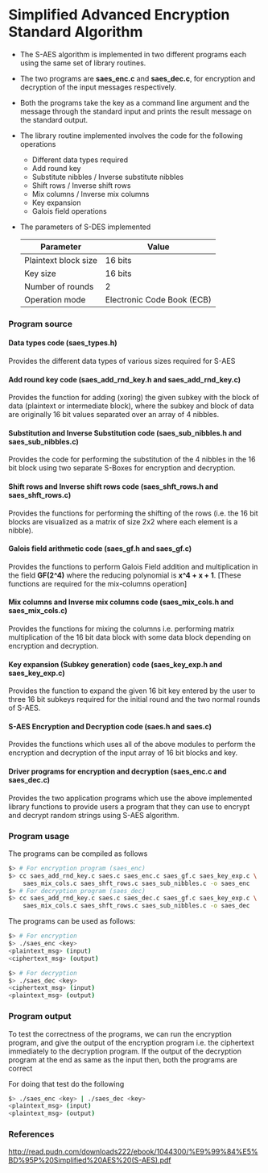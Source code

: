 # Simplified Advanced Encryption Standard Algorithm

* The S-AES algorithm is implemented in two different programs each using the
same set of library routines.
* The two programs are **saes_enc.c** and **saes_dec.c**, for encryption and
decryption of the input messages respectively.
* Both the programs take the key as a command line argument and the message through
the standard input and prints the result message on the standard output.
* The library routine implemented involves the code for the following operations
    + Different data types required
    + Add round key
    + Substitute nibbles / Inverse substitute nibbles
    + Shift rows / Inverse shift rows
    + Mix columns / Inverse mix columns
    + Key expansion
    + Galois field operations
* The parameters of S-DES implemented

    |**Parameter**|**Value**|
    |-|-|
    |Plaintext block size| 16 bits|
    |Key size|16 bits|
    |Number of rounds|2|
    |Operation mode|Electronic Code Book (ECB)|

### Program source

#### Data types code (saes_types.h)

Provides the different data types of various sizes required for S-AES

#### Add round key code (saes_add_rnd_key.h and saes_add_rnd_key.c)

Provides the function for adding (xoring) the given subkey with the block of data
(plaintext or intermediate block), where the subkey and block of data are originally
16 bit values separated over an array of 4 nibbles.

#### Substitution and Inverse Substitution code (saes_sub_nibbles.h and saes_sub_nibbles.c)

Provides the code for performing the substitution of the 4 nibbles in the 16 bit
block using two separate S-Boxes for encryption and decryption.


#### Shift rows and Inverse shift rows code (saes_shft_rows.h and saes_shft_rows.c)

Provides the functions for performing the shifting of the rows (i.e. the 16 bit blocks
are visualized as a matrix of size 2x2 where each element is a nibble).


#### Galois field arithmetic code (saes_gf.h and saes_gf.c)

Provides the functions to perform Galois Field addition and multiplication
in the field **GF(2^4)** where the reducing polynomial is **x^4 + x + 1**.
[These functions are required for the mix-columns operation]


#### Mix columns and Inverse mix columns code (saes_mix_cols.h and saes_mix_cols.c)

Provides the functions for mixing the columns i.e. performing matrix multiplication
of the 16 bit data block with some data block depending on encryption and decryption.


#### Key expansion (Subkey generation) code (saes_key_exp.h and saes_key_exp.c)

Provides the function to expand the given 16 bit key entered by the user to
three 16 bit subkeys required for the initial round and the two normal rounds
of S-AES.

#### S-AES Encryption and Decryption code (saes.h and saes.c)

Provides the functions which uses all of the above modules to perform the
encryption and decryption of the input array of 16 bit blocks and key.

#### Driver programs for encryption and decryption (saes_enc.c and saes_dec.c)

Provides the two application programs which use the above implemented library
functions to provide users a program that they can use to encrypt and decrypt
random strings using S-AES algorithm.

### Program usage

The programs can be compiled as follows

```zsh
$> # For encryption program (saes_enc)
$> cc saes_add_rnd_key.c saes.c saes_enc.c saes_gf.c saes_key_exp.c \
    saes_mix_cols.c saes_shft_rows.c saes_sub_nibbles.c -o saes_enc
$> # For decryption program (saes_dec)
$> cc saes_add_rnd_key.c saes.c saes_dec.c saes_gf.c saes_key_exp.c \
    saes_mix_cols.c saes_shft_rows.c saes_sub_nibbles.c -o saes_dec
```

The programs can be used as follows:

```zsh
$> # For encryption
$> ./saes_enc <key>
<plaintext_msg> (input)
<ciphertext_msg> (output)
```

```zsh
$> # For decryption
$> ./saes_dec <key>
<ciphertext_msg> (input)
<plaintext_msg> (output)
```

### Program output

To test the correctness of the programs, we can run the encryption program,
and give the output of the encryption program i.e. the ciphertext immediately
to the decryption program. If the output of the decryption program at the end
as same as the input then, both the programs are correct

For doing that test do the following

```zsh
$> ./saes_enc <key> | ./saes_dec <key>
<plaintext_msg> (input)
<plaintext_msg> (output)
```

### References

http://read.pudn.com/downloads222/ebook/1044300/%E9%99%84%E5%BD%95P%20Simplified%20AES%20(S-AES).pdf